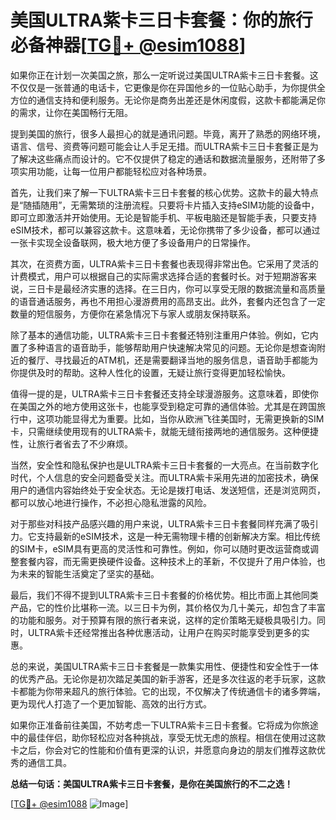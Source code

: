 # 美国ULTRA紫卡三日卡套餐：你的旅行必备神器[[TG💪+ @esim1088](https://t.me/s/esim1088)]

如果你正在计划一次美国之旅，那么一定听说过美国ULTRA紫卡三日卡套餐。这不仅仅是一张普通的电话卡，它更像是你在异国他乡的一位贴心助手，为你提供全方位的通信支持和便利服务。无论你是商务出差还是休闲度假，这款卡都能满足你的需求，让你在美国畅行无阻。

提到美国的旅行，很多人最担心的就是通讯问题。毕竟，离开了熟悉的网络环境，语言、信号、资费等问题可能会让人手足无措。而ULTRA紫卡三日卡套餐正是为了解决这些痛点而设计的。它不仅提供了稳定的通话和数据流量服务，还附带了多项实用功能，让每一位用户都能轻松应对各种场景。

首先，让我们来了解一下ULTRA紫卡三日卡套餐的核心优势。这款卡的最大特点是“随插随用”，无需繁琐的注册流程。只要将卡片插入支持eSIM功能的设备中，即可立即激活并开始使用。无论是智能手机、平板电脑还是智能手表，只要支持eSIM技术，都可以兼容这款卡。这意味着，无论你携带了多少设备，都可以通过一张卡实现全设备联网，极大地方便了多设备用户的日常操作。

其次，在资费方面，ULTRA紫卡三日卡套餐也表现得非常出色。它采用了灵活的计费模式，用户可以根据自己的实际需求选择合适的套餐时长。对于短期游客来说，三日卡是最经济实惠的选择。在三日内，你可以享受无限的数据流量和高质量的语音通话服务，再也不用担心漫游费用的高昂支出。此外，套餐内还包含了一定数量的短信服务，方便你在紧急情况下与家人或朋友保持联系。

除了基本的通信功能，ULTRA紫卡三日卡套餐还特别注重用户体验。例如，它内置了多种语言的语音助手，能够帮助用户快速解决常见的问题。无论你是想查询附近的餐厅、寻找最近的ATM机，还是需要翻译当地的服务信息，语音助手都能为你提供及时的帮助。这种人性化的设置，无疑让旅行变得更加轻松愉快。

值得一提的是，ULTRA紫卡三日卡套餐还支持全球漫游服务。这意味着，即使你在美国之外的地方使用这张卡，也能享受到稳定可靠的通信体验。尤其是在跨国旅行中，这项功能显得尤为重要。比如，当你从欧洲飞往美国时，无需更换新的SIM卡，只需继续使用现有的ULTRA紫卡，就能无缝衔接两地的通信服务。这种便捷性，让旅行者省去了不少麻烦。

当然，安全性和隐私保护也是ULTRA紫卡三日卡套餐的一大亮点。在当前数字化时代，个人信息的安全问题备受关注。而ULTRA紫卡采用先进的加密技术，确保用户的通信内容始终处于安全状态。无论是拨打电话、发送短信，还是浏览网页，都可以放心地进行操作，不必担心隐私泄露的风险。

对于那些对科技产品感兴趣的用户来说，ULTRA紫卡三日卡套餐同样充满了吸引力。它支持最新的eSIM技术，这是一种无需物理卡槽的创新解决方案。相比传统的SIM卡，eSIM具有更高的灵活性和可靠性。例如，你可以随时更改运营商或调整套餐内容，而无需更换硬件设备。这种技术上的革新，不仅提升了用户体验，也为未来的智能生活奠定了坚实的基础。

最后，我们不得不提到ULTRA紫卡三日卡套餐的价格优势。相比市面上其他同类产品，它的性价比堪称一流。以三日卡为例，其价格仅为几十美元，却包含了丰富的功能和服务。对于预算有限的旅行者来说，这样的定价策略无疑极具吸引力。同时，ULTRA紫卡还经常推出各种优惠活动，让用户在购买时能享受到更多的实惠。

总的来说，美国ULTRA紫卡三日卡套餐是一款集实用性、便捷性和安全性于一体的优秀产品。无论你是初次踏足美国的新手游客，还是多次往返的老手玩家，这款卡都能为你带来超凡的旅行体验。它的出现，不仅解决了传统通信卡的诸多弊端，更为现代人打造了一个更加智能、高效的出行方式。

如果你正准备前往美国，不妨考虑一下ULTRA紫卡三日卡套餐。它将成为你旅途中的最佳伴侣，助你轻松应对各种挑战，享受无忧无虑的旅程。相信在使用过这款卡之后，你会对它的性能和价值有更深的认识，并愿意向身边的朋友们推荐这款优秀的通信工具。

**总结一句话：美国ULTRA紫卡三日卡套餐，是你在美国旅行的不二之选！**

[[TG💪+ @esim1088](https://t.me/s/esim1088) ![Image](https://i.postimg.cc/4NQfJmqS/Snipaste-2025-05-13-00-14-12.png)]